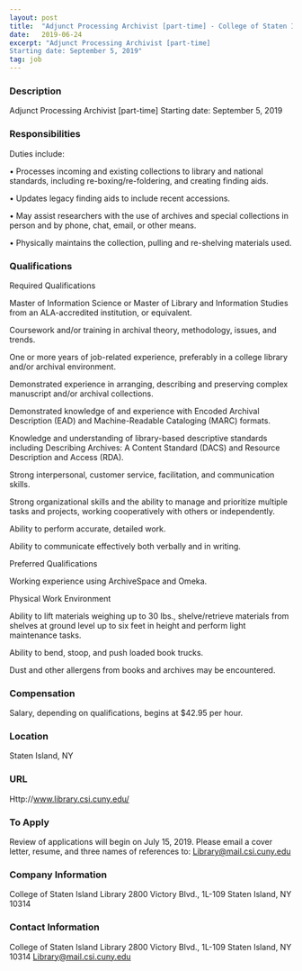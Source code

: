 ```yaml
---
layout: post
title:  "Adjunct Processing Archivist [part-time] - College of Staten Island Library"
date:   2019-06-24
excerpt: "Adjunct Processing Archivist [part-time] 
Starting date: September 5, 2019"
tag: job
---
```


### Description   

Adjunct Processing Archivist [part-time] 
Starting date: September 5, 2019


### Responsibilities   

Duties include:
 

• 	Processes incoming and existing collections to library and national standards, including re-boxing/re-foldering, and creating finding aids. 

• 	Updates legacy finding aids to include recent accessions.  

• 	May assist researchers with the use of archives and special collections in person and by phone, chat, email, or other means. 

• 	Physically maintains the collection, pulling and re-shelving materials used. 



### Qualifications   

Required Qualifications
 
Master of Information Science or Master of Library and Information Studies from an ALA-accredited institution, or equivalent. 
 
Coursework and/or training in archival theory, methodology, issues, and trends.
 
One or more years of job-related experience, preferably in a college library and/or archival environment.
 
Demonstrated experience in arranging, describing and preserving complex manuscript and/or archival collections.
 
Demonstrated knowledge of and experience with Encoded Archival Description (EAD) and Machine-Readable Cataloging (MARC) formats.
 
Knowledge and understanding of library-based descriptive standards including Describing Archives: A Content Standard (DACS) and Resource Description and Access (RDA).
 
Strong interpersonal, customer service, facilitation, and communication skills.
 
Strong organizational skills and the ability to manage and prioritize multiple tasks and projects, working cooperatively with others or independently.
 
Ability to perform accurate, detailed work.
 
Ability to communicate effectively both verbally and in writing.

Preferred Qualifications
 
Working experience using ArchiveSpace and Omeka.

Physical Work Environment
 
Ability to lift materials weighing up to 30 lbs., shelve/retrieve materials from shelves at ground level up to six feet in height and perform light maintenance tasks.
 
Ability to bend, stoop, and push loaded book trucks.
 
Dust and other allergens from books and archives may be encountered.



### Compensation   

Salary, depending on qualifications, begins at $42.95 per hour.


### Location   

Staten Island, NY


### URL   

Http://www.library.csi.cuny.edu/

### To Apply   

Review of applications will begin on July 15, 2019.  Please email a cover letter, resume, and three names of references to: Library@mail.csi.cuny.edu


### Company Information   

College of Staten Island Library
2800 Victory Blvd., 1L-109
Staten Island, NY 10314


### Contact Information   

College of Staten Island Library
2800 Victory Blvd., 1L-109
Staten Island, NY 10314
Library@mail.csi.cuny.edu

